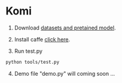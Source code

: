# Komi

1. Download [datasets and pretained model](https://github.com/zxcvb6958/Komi/tree/master/data).

2. Install caffe
[click here](https://blog.csdn.net/u013832707/article/details/53159071).

3. Run test.py
```bash
python tools/test.py
```

4. Demo file "demo.py" will coming soon
...